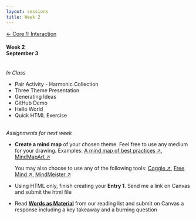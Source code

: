 ```yaml
---
layout: sessions
title: Week 2
---
```


[<span class="nav-color">← Core 1: Interaction</span>](core1-interaction.github.io)

#### Week 2 <br>September 3<br><br>


*In Class*  
+ Pair Activity - Harmonic Collection
+ Three Theme Presentation
+ Generating Ideas
+ GitHub Demo
+ Hello World
+ Quick HTML Exercise<br><br>


*Assignments for next week*	
+ **Create a mind map** of your chosen theme. Feel free to use any medium for your drawing. Examples: [<u>A mind map of best practices ↗</u>](https://files.antarcticastartshere.net/dmgy6053/img/W02_mind_map_best_practices.png), [<u>MindMapArt ↗</u>](https://www.mindmapart.com/)

  You may also choose to use any of the following tools: [<u>Coggle ↗</u>](coggle.it), [<u>Free Mind ↗</u>](http://freemind.sourceforge.net/wiki/index.php/Main_Page), [<u>MindMeister ↗</u>](https://www.mindmeister.com/)
  
+ Using HTML only, finish creating your **Entry 1**.  Send me a link on Canvas and submit the html file

+ Read **[<u>Words as Material</u>](https://www.nicolefenton.com/words-as-material/)** from our reading list and submit on Canvas a response including a key takeaway and a burning question 
